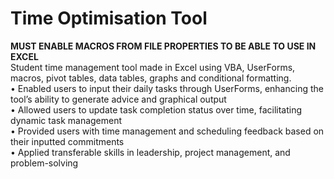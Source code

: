 # Time Optimisation Tool
**MUST ENABLE MACROS FROM FILE PROPERTIES TO BE ABLE TO USE IN EXCEL**  
Student time management tool made in Excel using VBA, UserForms, macros, pivot tables, data tables, graphs and conditional formatting.  
• Enabled users to input their daily tasks through UserForms, enhancing the tool’s ability to generate advice and graphical output  
• Allowed users to update task completion status over time, facilitating dynamic task management  
• Provided users with time management and scheduling feedback based on their inputted commitments  
• Applied transferable skills in leadership, project management, and problem-solving
